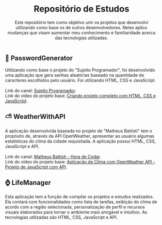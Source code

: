 <h1 align="center"> Repositório de Estudos</h1>

<p align="center">Este repositório tem como objetivo unir os projetos que desenvolvi utilizando como base os de outros desenvolvedores. Neles aplico mudanças que visam aumentar meu conhecimento e familiaridade acerca das tecnologias utilizadas.
<br/><br/>
<h2 align="left" font-size: 20> 🔐 PasswordGenerator</h2>

Utilizando como base o projeto do "Sujeito Programador", foi desenvolvido uma aplicação que gera senhas aleatórias baseado na quantidade de caracteres escolhidos pelo usuário. Foi utilizando HTML, CSS e JavaScript.
<br/><br/>
Link do canal: [Sujeito Programador](https://www.youtube.com/@Sujeitoprogramador).
<br/>
Link do vídeo do projeto base: [Criando projeto completo com HTML, CSS e JavaScript](https://youtu.be/i6t2jaRxos4).

<h2 align="left" font-size: 20> ⛅ WeatherWithAPI</h2>

A aplicação desenvolvida baseada no projeto de "Matheus Battisti" tem o propósito de, através da API OpenWeather, apresentar ao usuário algumas estatísticas do clima da cidade requisitada. A aplicação possui HTML, CSS, JavaScript e API.
<br/><br/>
Link do canal: [Matheus Battisti - Hora de Codar](https://www.youtube.com/@MatheusBattisti).
<br/>
Link do vídeo do projeto base: [Aplicação de Clima com OpenWeather API - Projeto de JavaScript com API](https://www.youtube.com/watch?v=VS8EBgPwsSU).

<h2 align="left" font-size: 20> ⌚ LifeManager</h2>

Esta aplicação tem a função de compilar os projetos e estudos realizados. Ela contará com funcionalidades como lista de tarefas, exibição do clima de acordo com a região selecionada, personalização de perfil e recursos visuais elaborados para tornar o ambiente mais amigável e intuitivo. As tecnologias utilizadas são HTML, CSS, JavaScript e API.
